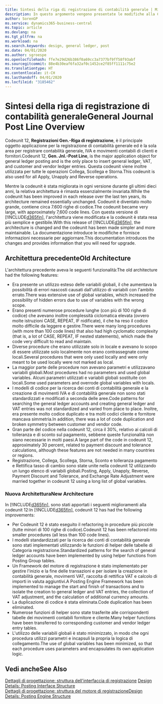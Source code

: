 ```yaml
---
title: Sintesi della riga di registrazione di contabilità generale | Microsoft Docs
description: In questo argomento vengono presentate le modifiche alla Codeunit 12, **Registrazioni Gen.-Riga di registrazione**, ovvero il principale oggetto applicazione per la registrazione di contabilità generale e la sola area per registrare contabilità generale, IVA e movimenti contabili di clienti e fornitori.
author: SorenGP
ms.service: dynamics365-business-central
ms.topic: article
ms.devlang: na
ms.tgt_pltfrm: na
ms.workload: na
ms.search.keywords: design, general ledger, post
ms.date: 04/01/2020
ms.author: sgroespe
ms.openlocfilehash: ffe7e29d26b386f0a69cc3a7377bf9ff58f93abf
ms.sourcegitcommit: 88e4b30eaf6fa32af0c1452ce2f85ff1111c75e2
ms.translationtype: HT
ms.contentlocale: it-CH
ms.lasthandoff: 04/01/2020
ms.locfileid: "3185462"
---
```

# <a name="general-journal-post-line-overview"></a><span data-ttu-id="3b1ab-103">Sintesi della riga di registrazione di contabilità generale</span><span class="sxs-lookup"><span data-stu-id="3b1ab-103">General Journal Post Line Overview</span></span>
<span data-ttu-id="3b1ab-104">Codeunit 12, **Registrazioni Gen.-Riga di registrazione**, è il principale oggetto applicazione per la registrazione di contabilità generale ed è la sola area per registrare contabilità generale, IVA e movimenti contabili di clienti e fornitori.</span><span class="sxs-lookup"><span data-stu-id="3b1ab-104">Codeunit 12, **Gen. Jnl.-Post Line**, is the major application object for general ledger posting and is the only place to insert general ledger, VAT, and customer and vendor ledger entries.</span></span> <span data-ttu-id="3b1ab-105">Questa codeunit viene inoltre utilizzata per tutte le operazioni Collega, Scollega e Storna.</span><span class="sxs-lookup"><span data-stu-id="3b1ab-105">This codeunit is also used for all Apply, Unapply and Reverse operations.</span></span>  
  
<span data-ttu-id="3b1ab-106">Mentre la codeunit è stata migliorata in ogni versione durante gli ultimi dieci anni, la relativa architettura è rimasta essenzialmente invariata.</span><span class="sxs-lookup"><span data-stu-id="3b1ab-106">While the codeunit has been improved in each release over the last ten years, its architecture remained essentially unchanged.</span></span> <span data-ttu-id="3b1ab-107">Codeunit è diventato molto grande, contiene circa 7.600 righe di codice.</span><span class="sxs-lookup"><span data-stu-id="3b1ab-107">The codeunit became very large, with approximately 7,600 code lines.</span></span> <span data-ttu-id="3b1ab-108">Con questa versione di [!INCLUDE[d365fin](includes/d365fin_md.md)], l'architettura viene modificata e la codeunit è stata resa più semplice e gestibile.</span><span class="sxs-lookup"><span data-stu-id="3b1ab-108">With this release of [!INCLUDE[d365fin](includes/d365fin_md.md)], the architecture is changed and the codeunit has been made simpler and more maintainable.</span></span> <span data-ttu-id="3b1ab-109">La documentazione introduce le modifiche e fornisce informazioni necessarie per aggiornare.</span><span class="sxs-lookup"><span data-stu-id="3b1ab-109">This documentation introduces the changes and provides information that you will need for upgrade.</span></span>  
  
## <a name="old-architecture"></a><span data-ttu-id="3b1ab-110">Architettura precedente</span><span class="sxs-lookup"><span data-stu-id="3b1ab-110">Old Architecture</span></span>  
<span data-ttu-id="3b1ab-111">L'architettura precedente aveva le seguenti funzionalità:</span><span class="sxs-lookup"><span data-stu-id="3b1ab-111">The old architecture had the following features:</span></span>  
  
* <span data-ttu-id="3b1ab-112">Era presente un utilizzo esteso delle variabili globali, il che aumentava la possibilità di errori nascosti causati dall'utilizzo di variabili con l'ambito errato.</span><span class="sxs-lookup"><span data-stu-id="3b1ab-112">There was extensive use of global variables, which increased the possibility of hidden errors due to use of variables with the wrong scope.</span></span>  
* <span data-ttu-id="3b1ab-113">Erano presenti numerose procedure lunghe (con più di 100 righe di codice) che avevano inoltre complessità ciclomatica elevata (ovvero molte istruzioni CASE, REPEAT, IF nidificate), il che ha reso il codice molto difficile da leggere e gestire.</span><span class="sxs-lookup"><span data-stu-id="3b1ab-113">There were many long procedures (with more than 100 code lines) that also had high cyclomatic complexity (that is, a lot of CASE, REPEAT, IF nested statements), which made the code very difficult to read and maintain.</span></span>  
* <span data-ttu-id="3b1ab-114">Diverse procedure che erano utilizzate solo in locale e avevano lo scopo di essere utilizzate solo localmente non erano contrassegnate come locali.</span><span class="sxs-lookup"><span data-stu-id="3b1ab-114">Several procedures that were only used locally and were only meant to be used locally were not marked as local.</span></span>  
* <span data-ttu-id="3b1ab-115">La maggior parte delle procedure non avevano parametri e utilizzavano variabili globali.</span><span class="sxs-lookup"><span data-stu-id="3b1ab-115">Most procedures had no parameters and used global variables.</span></span> <span data-ttu-id="3b1ab-116">Alcuni parametri utilizzati e variabili globali sostituite con locali.</span><span class="sxs-lookup"><span data-stu-id="3b1ab-116">Some used parameters and overrode global variables with locals.</span></span>  
* <span data-ttu-id="3b1ab-117">I modelli di codice per la ricerca dei conti di contabilità generale e la creazione di movimenti IVA e di contabilità generale non sono stati standardizzati e modificati a seconda delle aree.</span><span class="sxs-lookup"><span data-stu-id="3b1ab-117">Code patterns for searching the general ledger accounts and creating general ledger and VAT entries was not standardized and varied from place to place.</span></span> <span data-ttu-id="3b1ab-118">Inoltre, era presente molto codice duplicato e tra molti codici cliente e fornitore mancava simmetria.</span><span class="sxs-lookup"><span data-stu-id="3b1ab-118">In addition, there was a lot of code duplication and broken symmetry between customer and vendor code.</span></span>  
* <span data-ttu-id="3b1ab-119">Gran parte del codice nella codeunit 12, circa il 30%, relativo ai calcoli di tolleranza e di sconto sul pagamento, sebbene queste funzionalità non siano necessarie in molti paesi.</span><span class="sxs-lookup"><span data-stu-id="3b1ab-119">A large part of the code in codeunit 12, approximately 30 percent, related to payment discount and tolerance calculations, although these features are not needed in many countries or regions.</span></span>  
* <span data-ttu-id="3b1ab-120">Registrazione, Collega, Scollega, Storna, Sconto e tolleranza pagamento e Rettifica tasso di cambio sono state unite nella codeunit 12 utilizzando un lungo elenco di variabili globali.</span><span class="sxs-lookup"><span data-stu-id="3b1ab-120">Posting, Apply, Unapply, Reverse, Payment Discount and Tolerance, and Exchange Rate Adjustment were married together in codeunit 12 using a long list of global variables.</span></span>  
  
### <a name="new-architecture"></a><span data-ttu-id="3b1ab-121">Nuova Architettura</span><span class="sxs-lookup"><span data-stu-id="3b1ab-121">New Architecture</span></span>  
<span data-ttu-id="3b1ab-122">In [!INCLUDE[d365fin](includes/d365fin_md.md)], sono stati apportati i seguenti miglioramenti alla codeunit 12:</span><span class="sxs-lookup"><span data-stu-id="3b1ab-122">In [!INCLUDE[d365fin](includes/d365fin_md.md)], codeunit 12 has had the following improvements:</span></span>  
  
* <span data-ttu-id="3b1ab-123">Per Codeunit 12 è stato eseguito il refactoring in procedure più piccole (tutte minori di 100 righe di codice).</span><span class="sxs-lookup"><span data-stu-id="3b1ab-123">Codeunit 12 has been refactored into smaller procedures (all less than 100 code lines).</span></span>  
* <span data-ttu-id="3b1ab-124">I modelli standardizzati per la ricerca dei conti di contabilità generale sono stati implementati utilizzando le funzioni di helper delle tabelle di Categoria registrazione.</span><span class="sxs-lookup"><span data-stu-id="3b1ab-124">Standardized patterns for the search of general ledger accounts have been implemented by using helper functions from Posting Group tables.</span></span>  
* <span data-ttu-id="3b1ab-125">Un Framework del motore di registrazione è stato implementato per gestire l'inizio e la fine delle transazioni e per isolare la creazione in contabilità generale, movimenti VAT, raccolta di rettifica VAT e calcolo di importi in valuta aggiuntivi.</span><span class="sxs-lookup"><span data-stu-id="3b1ab-125">A Posting Engine Framework has been implemented to manage the start and finish of transactions and to isolate the creation to general ledger and VAT entries, the collection of VAT adjustment, and the calculation of additional currency amounts.</span></span>  
* <span data-ttu-id="3b1ab-126">La duplicazione di codice è stata eliminata.</span><span class="sxs-lookup"><span data-stu-id="3b1ab-126">Code duplication has been eliminated.</span></span>  
* <span data-ttu-id="3b1ab-127">Numerose funzioni di helper sono state trasferite alle corrispondenti tabelle dei movimenti contabili fornitore e cliente.</span><span class="sxs-lookup"><span data-stu-id="3b1ab-127">Many helper functions have been transferred to corresponding customer and vendor ledger entry tables.</span></span>  
* <span data-ttu-id="3b1ab-128">L'utilizzo delle variabili globali è stato minimizzato, in modo che ogni procedura utilizzi parametri e incapsuli la propria la logica di collegamento.</span><span class="sxs-lookup"><span data-stu-id="3b1ab-128">The use of global variables has been minimized, so that each procedure uses parameters and encapsulates its own application logic.</span></span>  
  
## <a name="see-also"></a><span data-ttu-id="3b1ab-129">Vedi anche</span><span class="sxs-lookup"><span data-stu-id="3b1ab-129">See Also</span></span>  
<span data-ttu-id="3b1ab-130">[Dettagli di progettazione: struttura dell'interfaccia di registrazione](design-details-posting-interface-structure.md) </span><span class="sxs-lookup"><span data-stu-id="3b1ab-130">[Design Details: Posting Interface Structure](design-details-posting-interface-structure.md) </span></span>  
[<span data-ttu-id="3b1ab-131">Dettagli di progettazione: struttura del motore di registrazione</span><span class="sxs-lookup"><span data-stu-id="3b1ab-131">Design Details: Posting Engine Structure</span></span>](design-details-posting-engine-structure.md)
